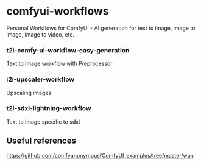 # comfyui-workflows
Personal Workflows for ComfyUI - AI generation for text to image, image to image, image to video, etc.

### t2i-comfy-ui-workflow-easy-generation
Text to image workflow with Preprocessor

### i2i-upscaler-workflow
Upscaling images

### t2i-sdxl-lightning-workflow
Text to image specific to sdxl

## Useful references

https://github.com/comfyanonymous/ComfyUI_examples/tree/master/wan
